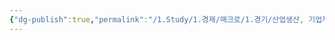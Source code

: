 ```yaml
---
{"dg-publish":true,"permalink":"/1.Study/1.경제/매크로/1.경기/산업생산, 기업재고, 내구재 수주/산업생산/","created":"2024-11-20T21:02:27.022+09:00","updated":"2025-06-03T20:07:19.674+09:00"}
---
```


